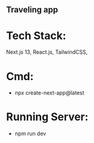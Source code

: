 ## Traveling app

# Tech Stack:
Next.js 13, React.js, TailwindCSS, 


# Cmd:
* npx create-next-app@latest


# Running Server:
* npm run dev